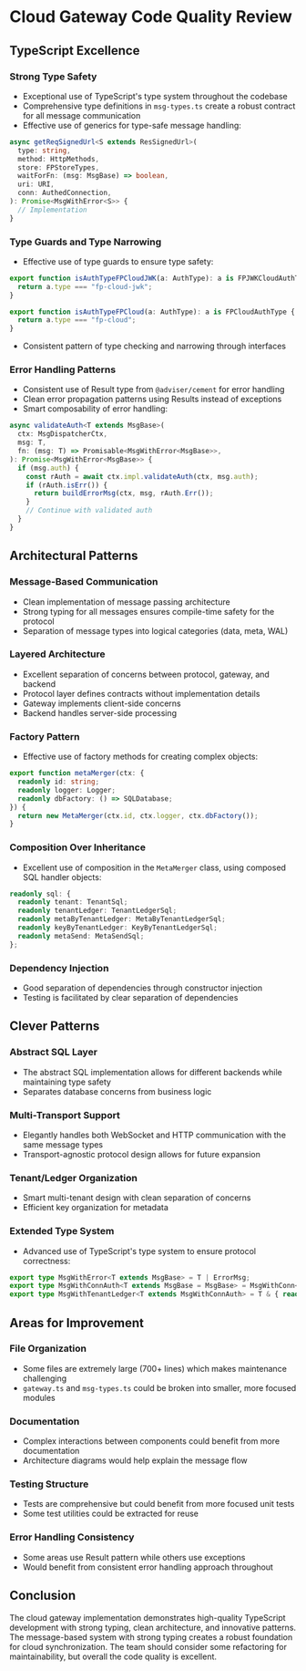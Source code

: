 # Cloud Gateway Code Quality Review

## TypeScript Excellence

### Strong Type Safety
- Exceptional use of TypeScript's type system throughout the codebase
- Comprehensive type definitions in `msg-types.ts` create a robust contract for all message communication
- Effective use of generics for type-safe message handling:
```typescript
async getReqSignedUrl<S extends ResSignedUrl>(
  type: string,
  method: HttpMethods,
  store: FPStoreTypes,
  waitForFn: (msg: MsgBase) => boolean,
  uri: URI,
  conn: AuthedConnection,
): Promise<MsgWithError<S>> {
  // Implementation
}
```

### Type Guards and Type Narrowing
- Effective use of type guards to ensure type safety:
```typescript
export function isAuthTypeFPCloudJWK(a: AuthType): a is FPJWKCloudAuthType {
  return a.type === "fp-cloud-jwk";
}

export function isAuthTypeFPCloud(a: AuthType): a is FPCloudAuthType {
  return a.type === "fp-cloud";
}
```
- Consistent pattern of type checking and narrowing through interfaces

### Error Handling Patterns
- Consistent use of Result type from `@adviser/cement` for error handling
- Clean error propagation patterns using Results instead of exceptions
- Smart composability of error handling:
```typescript
async validateAuth<T extends MsgBase>(
  ctx: MsgDispatcherCtx,
  msg: T,
  fn: (msg: T) => Promisable<MsgWithError<MsgBase>>,
): Promise<MsgWithError<MsgBase>> {
  if (msg.auth) {
    const rAuth = await ctx.impl.validateAuth(ctx, msg.auth);
    if (rAuth.isErr()) {
      return buildErrorMsg(ctx, msg, rAuth.Err());
    }
    // Continue with validated auth
  }
}
```

## Architectural Patterns

### Message-Based Communication
- Clean implementation of message passing architecture
- Strong typing for all messages ensures compile-time safety for the protocol
- Separation of message types into logical categories (data, meta, WAL)

### Layered Architecture
- Excellent separation of concerns between protocol, gateway, and backend
- Protocol layer defines contracts without implementation details
- Gateway implements client-side concerns
- Backend handles server-side processing

### Factory Pattern
- Effective use of factory methods for creating complex objects:
```typescript
export function metaMerger(ctx: {
  readonly id: string;
  readonly logger: Logger;
  readonly dbFactory: () => SQLDatabase;
}) {
  return new MetaMerger(ctx.id, ctx.logger, ctx.dbFactory());
}
```

### Composition Over Inheritance
- Excellent use of composition in the `MetaMerger` class, using composed SQL handler objects:
```typescript
readonly sql: {
  readonly tenant: TenantSql;
  readonly tenantLedger: TenantLedgerSql;
  readonly metaByTenantLedger: MetaByTenantLedgerSql;
  readonly keyByTenantLedger: KeyByTenantLedgerSql;
  readonly metaSend: MetaSendSql;
};
```

### Dependency Injection
- Good separation of dependencies through constructor injection
- Testing is facilitated by clear separation of dependencies

## Clever Patterns

### Abstract SQL Layer
- The abstract SQL implementation allows for different backends while maintaining type safety
- Separates database concerns from business logic

### Multi-Transport Support
- Elegantly handles both WebSocket and HTTP communication with the same message types
- Transport-agnostic protocol design allows for future expansion

### Tenant/Ledger Organization
- Smart multi-tenant design with clean separation of concerns
- Efficient key organization for metadata

### Extended Type System
- Advanced use of TypeScript's type system to ensure protocol correctness:
```typescript
export type MsgWithError<T extends MsgBase> = T | ErrorMsg;
export type MsgWithConnAuth<T extends MsgBase = MsgBase> = MsgWithConn<T> & { readonly auth: AuthType };
export type MsgWithTenantLedger<T extends MsgWithConnAuth> = T & { readonly tenant: TenantLedger };
```

## Areas for Improvement

### File Organization
- Some files are extremely large (700+ lines) which makes maintenance challenging
- `gateway.ts` and `msg-types.ts` could be broken into smaller, more focused modules

### Documentation
- Complex interactions between components could benefit from more documentation
- Architecture diagrams would help explain the message flow

### Testing Structure
- Tests are comprehensive but could benefit from more focused unit tests
- Some test utilities could be extracted for reuse

### Error Handling Consistency
- Some areas use Result pattern while others use exceptions
- Would benefit from consistent error handling approach throughout

## Conclusion

The cloud gateway implementation demonstrates high-quality TypeScript development with strong typing, clean architecture, and innovative patterns. The message-based system with strong typing creates a robust foundation for cloud synchronization. The team should consider some refactoring for maintainability, but overall the code quality is excellent.
